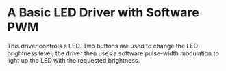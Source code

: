 # A Basic LED Driver with Software PWM

This driver controls a LED. Two buttons are used to change the LED brightness
level; the driver then uses a software pulse-width modulation to light up the
LED with the requested brightness.
